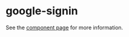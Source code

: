 google-signin
================

See the [component page](http://googlewebcomponents.github.io/google-signin) for more information.
